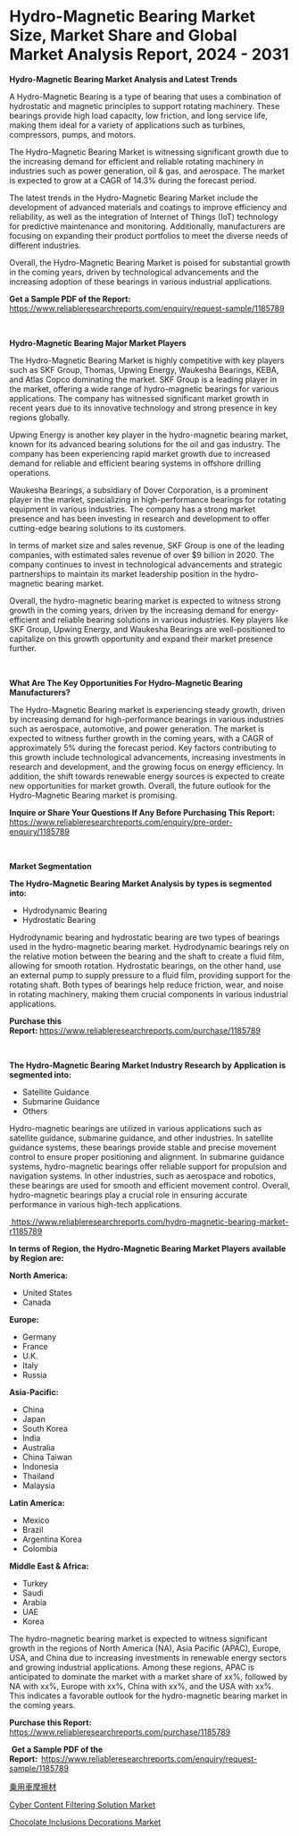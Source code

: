 <p><h1>Hydro-Magnetic Bearing Market Size, Market Share and Global Market Analysis Report, 2024 - 2031</h1></p><p><strong>Hydro-Magnetic Bearing Market Analysis and Latest Trends</strong></p>
<p><p>A Hydro-Magnetic Bearing is a type of bearing that uses a combination of hydrostatic and magnetic principles to support rotating machinery. These bearings provide high load capacity, low friction, and long service life, making them ideal for a variety of applications such as turbines, compressors, pumps, and motors.</p><p>The Hydro-Magnetic Bearing Market is witnessing significant growth due to the increasing demand for efficient and reliable rotating machinery in industries such as power generation, oil & gas, and aerospace. The market is expected to grow at a CAGR of 14.3% during the forecast period.</p><p>The latest trends in the Hydro-Magnetic Bearing Market include the development of advanced materials and coatings to improve efficiency and reliability, as well as the integration of Internet of Things (IoT) technology for predictive maintenance and monitoring. Additionally, manufacturers are focusing on expanding their product portfolios to meet the diverse needs of different industries.</p><p>Overall, the Hydro-Magnetic Bearing Market is poised for substantial growth in the coming years, driven by technological advancements and the increasing adoption of these bearings in various industrial applications.</p></p>
<p><strong>Get a Sample PDF of the Report:&nbsp;</strong> <a href="https://www.reliableresearchreports.com/enquiry/request-sample/1185789">https://www.reliableresearchreports.com/enquiry/request-sample/1185789</a></p>
<p>&nbsp;</p>
<p><strong>Hydro-Magnetic Bearing Major Market Players</strong></p>
<p><p>The Hydro-Magnetic Bearing Market is highly competitive with key players such as SKF Group, Thomas, Upwing Energy, Waukesha Bearings, KEBA, and Atlas Copco dominating the market. SKF Group is a leading player in the market, offering a wide range of hydro-magnetic bearings for various applications. The company has witnessed significant market growth in recent years due to its innovative technology and strong presence in key regions globally.</p><p>Upwing Energy is another key player in the hydro-magnetic bearing market, known for its advanced bearing solutions for the oil and gas industry. The company has been experiencing rapid market growth due to increased demand for reliable and efficient bearing systems in offshore drilling operations.</p><p>Waukesha Bearings, a subsidiary of Dover Corporation, is a prominent player in the market, specializing in high-performance bearings for rotating equipment in various industries. The company has a strong market presence and has been investing in research and development to offer cutting-edge bearing solutions to its customers.</p><p>In terms of market size and sales revenue, SKF Group is one of the leading companies, with estimated sales revenue of over $9 billion in 2020. The company continues to invest in technological advancements and strategic partnerships to maintain its market leadership position in the hydro-magnetic bearing market.</p><p>Overall, the hydro-magnetic bearing market is expected to witness strong growth in the coming years, driven by the increasing demand for energy-efficient and reliable bearing solutions in various industries. Key players like SKF Group, Upwing Energy, and Waukesha Bearings are well-positioned to capitalize on this growth opportunity and expand their market presence further.</p></p>
<p>&nbsp;</p>
<p><strong>What Are The Key Opportunities For Hydro-Magnetic Bearing Manufacturers?</strong></p>
<p><p>The Hydro-Magnetic Bearing market is experiencing steady growth, driven by increasing demand for high-performance bearings in various industries such as aerospace, automotive, and power generation. The market is expected to witness further growth in the coming years, with a CAGR of approximately 5% during the forecast period. Key factors contributing to this growth include technological advancements, increasing investments in research and development, and the growing focus on energy efficiency. In addition, the shift towards renewable energy sources is expected to create new opportunities for market growth. Overall, the future outlook for the Hydro-Magnetic Bearing market is promising.</p></p>
<p><strong>Inquire or Share Your Questions If Any Before Purchasing This Report:</strong> <a href="https://www.reliableresearchreports.com/enquiry/pre-order-enquiry/1185789">https://www.reliableresearchreports.com/enquiry/pre-order-enquiry/1185789</a></p>
<p>&nbsp;</p>
<p><strong>Market Segmentation</strong></p>
<p><strong>The Hydro-Magnetic Bearing Market Analysis by types is segmented into:</strong></p>
<p><ul><li>Hydrodynamic Bearing</li><li>Hydrostatic Bearing</li></ul></p>
<p><p>Hydrodynamic bearing and hydrostatic bearing are two types of bearings used in the hydro-magnetic bearing market. Hydrodynamic bearings rely on the relative motion between the bearing and the shaft to create a fluid film, allowing for smooth rotation. Hydrostatic bearings, on the other hand, use an external pump to supply pressure to a fluid film, providing support for the rotating shaft. Both types of bearings help reduce friction, wear, and noise in rotating machinery, making them crucial components in various industrial applications.</p></p>
<p><strong>Purchase this Report:&nbsp;</strong><a href="https://www.reliableresearchreports.com/purchase/1185789">https://www.reliableresearchreports.com/purchase/1185789</a></p>
<p>&nbsp;</p>
<p><strong>The Hydro-Magnetic Bearing Market Industry Research by Application is segmented into:</strong></p>
<p><ul><li>Satellite Guidance</li><li>Submarine Guidance</li><li>Others</li></ul></p>
<p><p>Hydro-magnetic bearings are utilized in various applications such as satellite guidance, submarine guidance, and other industries. In satellite guidance systems, these bearings provide stable and precise movement control to ensure proper positioning and alignment. In submarine guidance systems, hydro-magnetic bearings offer reliable support for propulsion and navigation systems. In other industries, such as aerospace and robotics, these bearings are used for smooth and efficient movement control. Overall, hydro-magnetic bearings play a crucial role in ensuring accurate performance in various high-tech applications.</p></p>
<p><a href="https://www.reliableresearchreports.com/hydro-magnetic-bearing-market-r1185789">&nbsp;https://www.reliableresearchreports.com/hydro-magnetic-bearing-market-r1185789</a></p>
<p><strong>In terms of Region, the Hydro-Magnetic Bearing Market Players available by Region are:</strong></p>
<p>
    <p> <strong> North America: </strong>
        <ul>
            <li>United States</li>
            <li>Canada</li>
        </ul>
        </p> 
    <p> <strong> Europe: </strong>
        <ul>
            <li>Germany</li>
            <li>France</li>
            <li>U.K.</li>
            <li>Italy</li>
            <li>Russia</li>
        </ul>
        </p> 
    <p> <strong> Asia-Pacific: </strong>
        <ul>
            <li>China</li>
            <li>Japan</li>
            <li>South Korea</li>
            <li>India</li>
            <li>Australia</li>
            <li>China Taiwan</li>
            <li>Indonesia</li>
            <li>Thailand</li>
            <li>Malaysia</li>
        </ul>
        </p> 
    <p> <strong> Latin America: </strong>
        <ul>
            <li>Mexico</li>
            <li>Brazil</li>
            <li>Argentina Korea</li>
            <li>Colombia</li>
        </ul>
        </p> 
    <p> <strong> Middle East & Africa: </strong>
        <ul>
            <li>Turkey</li>
            <li>Saudi</li>
            <li>Arabia</li>
            <li>UAE</li>
            <li>Korea</li>
        </ul>
    </p>
    </p>
<p><p>The hydro-magnetic bearing market is expected to witness significant growth in the regions of North America (NA), Asia Pacific (APAC), Europe, USA, and China due to increasing investments in renewable energy sectors and growing industrial applications. Among these regions, APAC is anticipated to dominate the market with a market share of xx%, followed by NA with xx%, Europe with xx%, China with xx%, and the USA with xx%. This indicates a favorable outlook for the hydro-magnetic bearing market in the coming years.</p></p>
<p><strong>Purchase this Report: </strong><a href="https://www.reliableresearchreports.com/purchase/1185789">https://www.reliableresearchreports.com/purchase/1185789</a></p>
<p>&nbsp;<strong>Get a Sample PDF of the Report:&nbsp;&nbsp;</strong><a href="https://www.reliableresearchreports.com/enquiry/request-sample/1185789">https://www.reliableresearchreports.com/enquiry/request-sample/1185789</a></p>
<p><strong></strong></p>
<p><p><a href="https://github.com/mathieurico66/Market-Research-Report-List-2/blob/main/6887347113087.md">乗用車摩擦材</a></p><p><a href="https://github.com/SheilaBruen2023/Market-Research-Report-List-1/blob/main/cyber-content-filtering-solution-market.md">Cyber Content Filtering Solution Market</a></p><p><a href="https://view.publitas.com/reportprime-1/global-chocolate-inclusions-decorations-market-size-share-analysis-by-product-type-by-application-by-region-forecasts-2024-2031/">Chocolate Inclusions Decorations Market</a></p></p>